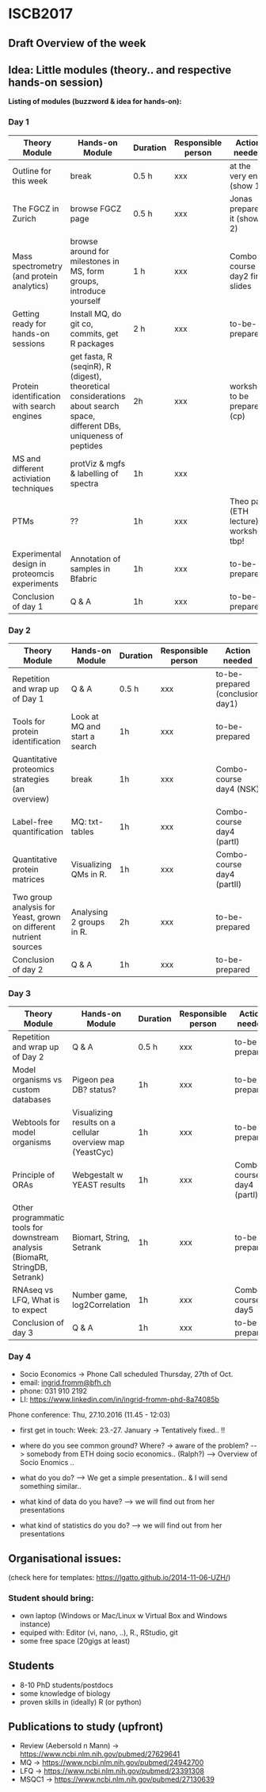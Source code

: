 # ISCB2017

## Draft Overview of the week

## Idea: Little modules (theory.. and respective hands-on session)

**Listing of modules (buzzword & idea for hands-on):**



### Day 1

Theory Module | Hands-on Module | Duration | Responsible person | Action needed
------------ | ------------- | ------------- | ------------- | ------------- 
Outline for this week | break | 0.5 h | xxx | at the very end (show 1)
The FGCZ in Zurich | browse FGCZ page | 0.5 h | xxx | Jonas prepares it (show 2)
Mass spectrometry (and protein analytics) | browse around for milestones in MS, form groups, introduce yourself | 1 h | xxx | Combo course day2 first slides
Getting ready for hands-on sessions | Install MQ, do git co, commits, get R packages | 2 h | xxx | to-be-prepared
Protein identification with search engines | get fasta, R (seqinR), R (digest), theoretical considerations about search space, different DBs, uniqueness of peptides | 2h | xxx | workshop to be prepared (cp)
MS and different activiation techniques | protViz & mgfs & labelling of spectra | 1h | xxx
PTMs | ?? | 1h | xxx | Theo part (ETH lecture) , workshop tbp!
Experimental design in proteomcis experiments | Annotation of samples in Bfabric | 1h | xxx | to-be-prepared
Conclusion of day 1 | Q & A | 1h | xxx | to-be-prepared



### Day 2

Theory Module | Hands-on Module | Duration | Responsible person | Action needed
------------ | ------------- | ------------- | ------------- | -------------  
Repetition and wrap up of Day 1 | Q & A | 0.5 h | xxx | to-be-prepared (conclusion day1)
Tools for protein identification | Look at MQ and start a search | 1h | xxx | to-be-prepared
Quantitative proteomics strategies (an overview) | break | 1h | xxx | Combo-course day4 (NSK)
Label-free quantification | MQ: txt-tables | 1h | xxx | Combo-course day4 (partI)
Quantitative protein matrices | Visualizing QMs in R. | 1h | xxx | Combo-course day4 (partII)
Two group analysis for Yeast, grown on different nutrient sources | Analysing 2 groups in R. | 2h | xxx | to-be-prepared
Conclusion of day 2 | Q & A | 1h | xxx | to-be-prepared



### Day 3
Theory Module | Hands-on Module | Duration | Responsible person | Action needed
------------ | ------------- | ------------- | ------------- | -------------  
Repetition and wrap up of Day 2| Q & A | 0.5 h | xxx | to-be-prepared
Model organisms vs custom databases | Pigeon pea DB? status? | 1h | xxx | to-be-prepared
Webtools for model organisms | Visualizing results on a cellular overview map (YeastCyc) | 1h | xxx | to-be-prepared
Principle of ORAs |  Webgestalt w YEAST results | 1h | xxx | Combo-course day4 (partI)
Other programmatic tools for downstream analysis (BiomaRt, StringDB, Setrank) | Biomart, String, Setrank | 1h | xxx | to-be-prepared
RNAseq vs LFQ, What is to expect | Number game, log2Correlation | 1h | xxx | Combo-course day5
Conclusion of day 3 | Q & A | 1h | xxx | to-be-prepared



### Day 4

- Socio Economics
-> Phone Call scheduled Thursday, 27th of Oct.
- email: ingrid.fromm@bfh.ch
- phone: 031 910 2192 
- LI: https://www.linkedin.com/in/ingrid-fromm-phd-8a74085b


Phone conference: Thu, 27.10.2016 (11.45 - 12:03)
- first get in touch: Week: 23.-27. January -> Tentatively fixed.. !!
- where do you see common ground? Where? -> aware of the problem?
--> somebody from ETH doing socio economics.. (Ralph?)
--> Overview of Socio Enomics .. 

- what do you do?
--> We get a simple presentation.. & I will send something similar.. 
- what kind of data do you have? --> we will find out from her presentations
- what kind of statistics do you do? --> we will find out from her presentations 


## Organisational issues:
(check here for templates: https://lgatto.github.io/2014-11-06-UZH/)

### Student should bring:
- own laptop (Windows or Mac/Linux w Virtual Box and Windows instance)
- equiped with: Editor (vi, nano, ..), R., RStudio, git
- some free space (20gigs at least)


## Students
- 8-10 PhD students/postdocs
- some knowledge of biology
- proven skills in (ideally) R (or python)


## Publications to study (upfront)
- Review (Aebersold n Mann) -> https://www.ncbi.nlm.nih.gov/pubmed/27629641
- MQ -> https://www.ncbi.nlm.nih.gov/pubmed/24942700
- LFQ -> https://www.ncbi.nlm.nih.gov/pubmed/23391308
- MSQC1 -> https://www.ncbi.nlm.nih.gov/pubmed/27130639
